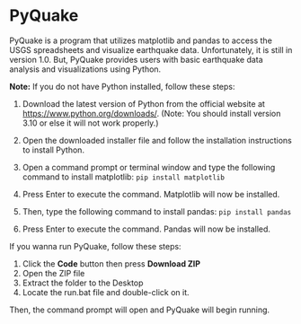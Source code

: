 # PyQuake
PyQuake is a program that utilizes matplotlib and pandas to access the USGS spreadsheets and visualize earthquake data. Unfortunately, it is still in version 1.0. But, PyQuake provides users with basic earthquake data analysis and visualizations using Python.

**Note:** If you do not have Python installed, follow these steps:

1. Download the latest version of Python from the official website at https://www.python.org/downloads/.
(Note: You should install version 3.10 or else it will not work properly.)

2. Open the downloaded installer file and follow the installation instructions to install Python.
3. Open a command prompt or terminal window and type the following command to install matplotlib:
 `pip install matplotlib`
4. Press Enter to execute the command. Matplotlib will now be installed.
5. Then, type the following command to install pandas:
 `pip install pandas`
6. Press Enter to execute the command. Pandas will now be installed.

If you wanna run PyQuake, follow these steps:

1. Click the **Code** button then press **Download ZIP**
2. Open the ZIP file
3. Extract the folder to the Desktop
4. Locate the run.bat file and double-click on it.

Then, the command prompt will open and PyQuake will begin running.
